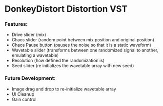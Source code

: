 # DonkeyDistort Distortion VST


### Features:
- Drive slider (mix)
- Chaos slider (random point between mix position and original position)
- Chaos Pause button (pauses the noise so that it is a static waveform)
- Wavetable slider (transforms between one randomized signal to another, emulating a wavetable)
- Resolution (how defined the randomization is)
- Seed slider (re initializes the wavetable array with new seed)

### Future Development:
- Image drag and drop to re-initialize wavetable array
- UI Cleanup
- Gain control
